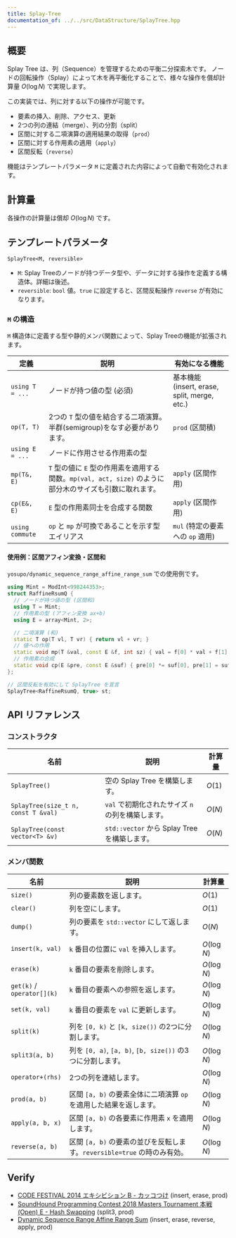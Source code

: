 ```yaml
---
title: Splay-Tree
documentation_of: ../../src/DataStructure/SplayTree.hpp
---
```


## 概要
Splay Tree は、列（Sequence）を管理するための平衡二分探索木です。
ノードの回転操作（Splay）によって木を再平衡化することで、様々な操作を償却計算量 $O(\log N)$ で実現します。

この実装では、列に対する以下の操作が可能です。
- 要素の挿入、削除、アクセス、更新
- 2つの列の連結（merge）、列の分割（split）
- 区間に対する二項演算の適用結果の取得（`prod`）
- 区間に対する作用素の適用（`apply`）
- 区間反転（`reverse`）

機能はテンプレートパラメータ `M` に定義された内容によって自動で有効化されます。

## 計算量
各操作の計算量は償却 $O(\log N)$ です。

## テンプレートパラメータ
`SplayTree<M, reversible>`

- `M`: Splay Treeのノードが持つデータ型や、データに対する操作を定義する構造体。詳細は後述。
- `reversible`: `bool` 値。`true` に設定すると、区間反転操作 `reverse` が有効になります。

### `M` の構造
`M` 構造体に定義する型や静的メンバ関数によって、Splay Treeの機能が拡張されます。

| 定義            | 説明                                                                                             | 有効になる機能                               |
| --------------- | ------------------------------------------------------------------------------------------------ | -------------------------------------------- |
| `using T = ...` | ノードが持つ値の型 (必須)                                                                        | 基本機能 (insert, erase, split, merge, etc.) |
| `op(T, T)`      | 2つの `T` 型の値を結合する二項演算。半群(semigroup)をなす必要があります。                          | `prod` (区間積)                              |
| `using E = ...` | ノードに作用させる作用素の型                                                                     |                                              |
| `mp(T&, E)`     | `T` 型の値に `E` 型の作用素を適用する関数。`mp(val, act, size)` のように部分木のサイズも引数に取れます。 | `apply` (区間作用)                           |
| `cp(E&, E)`     | `E` 型の作用素同士を合成する関数                                                                 | `apply` (区間作用)                           |
| `using commute` | `op` と `mp` が可換であることを示す型エイリアス                                                  | `mul` (特定の要素への `op` 適用)             |

#### 使用例：区間アフィン変換・区間和
`yosupo/dynamic_sequence_range_affine_range_sum` での使用例です。
```cpp
using Mint = ModInt<998244353>;
struct RaffineRsumQ {
  // ノードが持つ値の型 (区間和)
  using T = Mint;
  // 作用素の型 (アフィン変換 ax+b)
  using E = array<Mint, 2>;

  // 二項演算 (和)
  static T op(T vl, T vr) { return vl + vr; }
  // 値への作用
  static void mp(T &val, const E &f, int sz) { val = f[0] * val + f[1] * sz; }
  // 作用素の合成
  static void cp(E &pre, const E &suf) { pre[0] *= suf[0], pre[1] = suf[0] * pre[1] + suf[1]; }
};

// 区間反転を有効にして SplayTree を宣言
SplayTree<RaffineRsumQ, true> st;
```

## API リファレンス

### コンストラクタ
| 名前 | 説明 | 計算量 |
|---|---|---|
| `SplayTree()` | 空の Splay Tree を構築します。 | $O(1)$ |
| `SplayTree(size_t n, const T &val)` | `val` で初期化されたサイズ `n` の列を構築します。 | $O(N)$ |
| `SplayTree(const vector<T> &v)` | `std::vector` から Splay Tree を構築します。 | $O(N)$ |

### メンバ関数
| 名前 | 説明 | 計算量 |
|---|---|---|
| `size()` | 列の要素数を返します。 | $O(1)$ |
| `clear()` | 列を空にします。 | $O(1)$ |
| `dump()` | 列の要素を `std::vector` にして返します。 | $O(N)$ |
| `insert(k, val)` | `k` 番目の位置に `val` を挿入します。 | $O(\log N)$ |
| `erase(k)` | `k` 番目の要素を削除します。 | $O(\log N)$ |
| `get(k)` / `operator[](k)` | `k` 番目の要素への参照を返します。 | $O(\log N)$ |
| `set(k, val)` | `k` 番目の要素を `val` に更新します。 | $O(\log N)$ |
| `split(k)` | 列を `[0, k)` と `[k, size())` の2つに分割します。 | $O(\log N)$ |
| `split3(a, b)` | 列を `[0, a)`, `[a, b)`, `[b, size())` の3つに分割します。 | $O(\log N)$ |
| `operator+(rhs)` | 2つの列を連結します。 | $O(\log N)$ |
| `prod(a, b)` | 区間 `[a, b)` の要素全体に二項演算 `op` を適用した結果を返します。 | $O(\log N)$ |
| `apply(a, b, x)` | 区間 `[a, b)` の各要素に作用素 `x` を適用します。 | $O(\log N)$ |
| `reverse(a, b)` | 区間 `[a, b)` の要素の並びを反転します。`reversible=true` の時のみ有効。 | $O(\log N)$ |

## Verify
- [CODE FESTIVAL 2014 エキシビション B - カッコつけ](https://atcoder.jp/contests/code-festival-2014-exhibition/tasks/code_festival_exhibition_b) (insert, erase, prod)
- [SoundHound Programming Contest 2018 Masters Tournament 本戦 (Open) E - Hash Swapping](https://atcoder.jp/contests/soundhound2018-summer-final-open/tasks/soundhound2018_summer_final_e) (split3, prod)
- [Dynamic Sequence Range Affine Range Sum](https://judge.yosupo.jp/problem/dynamic_sequence_range_affine_range_sum) (insert, erase, reverse, apply, prod)